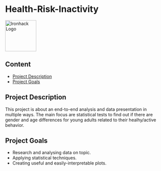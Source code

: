 # Health-Risk-Inactivity

<img src="https://bit.ly/2VnXWr2" alt="Ironhack Logo" width="100"/>


## Content
- [Project Description](#project-description)
- [Project Goals](#project-goals)


<a name="project-description"></a>

## Project Description
This project is about an end-to-end analysis and data presentation in multiple ways. The main focus are statistical tests to find out if there are gender and age differences for young adults related to their healhy/active behavior.  

<a name="project-goals"></a>

## Project Goals
* Research and analysing data on topic.
* Applying statistical techniques. 
* Creating useful and easily-interpretable plots.
